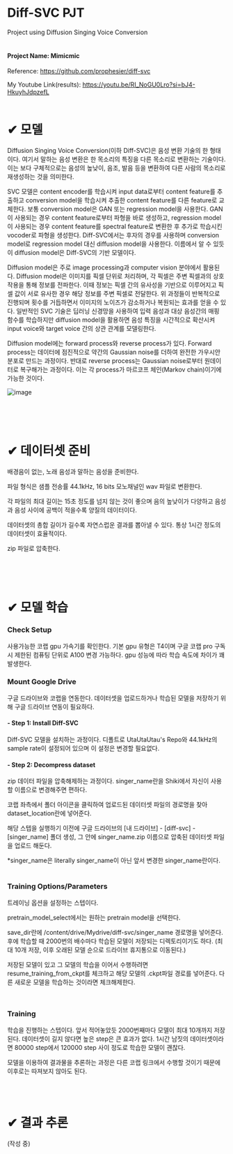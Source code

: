 # Diff-SVC PJT

Project using Diffusion Singing Voice Conversion <br/><br/>

<h4> Project Name: Mimicmic </h4>

Reference: https://github.com/prophesier/diff-svc

My Youtube Link(results): https://youtu.be/RI_NoGU0Lro?si=bJ4-HkuyhJdpzefL <br/><br/>

<h1> ✔ 모델 </h1>

Diffusion Singing Voice Conversion(이하  Diff-SVC)은 음성 변환 기술의 한 형태이다. 여기서 말하는 음성 변환은 한 목소리의 특징을 다른 목소리로 변환하는 기술이다. 이는 보다 구체적으로는 음성의 높낮이, 음조, 발음 등을 변환하여 다른 사람의 목소리로 재생성하는 것을 의미한다.

 

SVC 모델은 content encoder를 학습시켜 input data로부터 content feature를 추출하고 conversion model을 학습시켜 추출한 content feature를 다른 feature로 교체한다. 보통 conversion model은 GAN 또는 regression model을 사용한다. GAN이 사용되는 경우 content feature로부터 파형을 바로 생성하고, regression model이 사용되는 경우 content feature를 spectral feature로 변환한 후 추가로 학습시킨 vocoder로 파형을 생성한다. Diff-SVC에서는 후자의 경우를 사용하며 conversion model로 regression model 대신 diffusion model을 사용한다. 이름에서 알 수 있듯이 diffusion model은 Diff-SVC의 기반 모델이다.

 

Diffusion model은 주로 image processing과 computer vision 분야에서 활용된다. Diffusion model은 이미지를 픽셀 단위로 처리하며, 각 픽셀은 주변 픽셀과의 상호 작용을 통해 정보를 전파한다. 이때 정보는 픽셀 간의 유사성을 기반으로 이루어지고 픽셀 값이 서로 유사한 경우 해당 정보를 주변 픽셀로 전달한다. 위 과정들이 반복적으로 진행되며 횟수를 거듭하면서 이미지의 노이즈가 감소하거나 복원되는 효과를 얻을 수 있다. 일반적인 SVC 기술은 딥러닝 신경망을 사용하여 입력 음성과 대상 음성간의 매핑 함수를 학습하지만 diffusion model을 활용하면 음성 특징을 시간적으로 확산시켜 input voice와 target voice 간의 상관 관계를 모델링한다.

 

Diffusion model에는 forward process와 reverse process가 있다. Forward process는 데이터에 점진적으로 약간의 Gaussian noise를 더하여 완전한 가우시안 분포로 만드는 과정이다. 반대로 reverse process는 Gaussian noise로부터 원데이터로 복구해가는 과정이다. 이는 각 process가 마르코프 체인(Markov chain)이기에 가능한 것이다.
<br/>

![image](https://github.com/ohsopp/Diff-SVC/assets/28973935/a1e23a69-bde5-4621-bf64-9136f5a5aedb)


<br/><br/><br/>

 

<h1> ✔ 데이터셋 준비 </h1>
배경음이 없는, 노래 음성과 말하는 음성을 준비한다.

파일 형식은 샘플 전송률 44.1kHz, 16 bits 모노채널인 wav 파일로 변환한다.

각 파일의 최대 길이는 15초 정도를 넘지 않는 것이 좋으며 음의 높낮이가 다양하고 음성과 음성 사이에 공백이 적을수록 양질의 데이터이다.

데이터셋의 총합 길이가 길수록 자연스럽운 결과를 뽑아낼 수 있다. 통상 1시간 정도의 데이터셋이 효율적이다.

zip 파일로 압축한다.

<br/><br/><br/>
 


<h1> ✔ 모델 학습 </h1>
<h3> Check Setup </h3>

사용가능한 코랩 gpu 가속기를 확인한다. 기본 gpu 유형은 T4이며 구글 코랩 pro 구독시 제한된 컴퓨팅 단위로 A100 변경 가능하다. gpu 성능에 따라 학습 속도에 차이가 꽤 발생한다.

 

<h3> Mount Google Drive </h3>

구글 드라이브와 코랩을 연동한다. 데이터셋을 업로드하거나 학습된 모델을 저장하기 위해 구글 드라이브 연동이 필요하다.



<h4> - Step 1: Install Diff-SVC </h4>
Diff-SVC 모델을 설치하는 과정이다. 디폴트로 UtaUtaUtau's Repo와 44.1kHz의 sample rate이 설정되어 있으며 이 설정은 변경할 필요없다.
<br/>
 
<h4> - Step 2: Decompress dataset </h4>
zip 데이터 파일을 압축해제하는 과정이다. singer_name란을 Shiki에서 자신이 사용할 이름으로 변경해주면 편하다.

코랩 좌측에서 폴더 아이콘을 클릭하여 업로드된 데이터셋 파일의 경로명을 찾아 dataset_location란에 넣어준다.

해당 스텝을 실행하기 이전에 구글 드라이브의 [내 드라이브] - [diff-svc] - [singer_name] 폴더 생성, 그 안에 singer_name.zip 이름으로 압축된 데이터셋 파일을 업로드 해둔다.

*singer_name은 literally singer_name이 아닌 앞서 변경한 singer_name란이다.
<br/><br/>

<h3> Training Options/Parameters </h3>

트레이닝 옵션을 설정하는 스텝이다.

pretrain_model_select에서는 원하는 pretrain model을 선택한다.

save_dir란에 /content/drive/Mydrive/diff-svc/singer_name 경로명을 넣어준다. 후에 학습할 때 2000번의 배수마다 학습된 모델이 저장되는 디렉토리이기도 하다. (최대 10개 저장, 이후 오래된 모델 순으로 드라이브 휴지통으로 이동된다.)

저장된 모델이 있고 그 모델의 학습을 이어서 수행하려면 resume_training_from_ckpt를 체크하고 해당 모델의 .ckpt파일 경로를 넣어준다. 다른 새로운 모델을 학습하는 것이라면 체크해제한다.

<br/>
<h3> Training </h3>

학습을 진행하는 스텝이다. 앞서 적어놓았듯 2000번째마다 모델이 최대 10개까지 저장된다. 데이터셋이 길지 않다면 높은 step은 큰 효과가 없다. 1시간 남짓의 데이터셋이라면 80000 step에서 120000 step 사이 정도로 학습한 모델이 괜찮다.

 

 

모델을 이용하여 결과물을 추론하는 과정은 다른 코랩 링크에서 수행할 것이기 때문에 이후로는 따져보지 않아도 된다.

 <br/><br/>


<h1> ✔ 결과 추론 </h1>
(작성 중)
